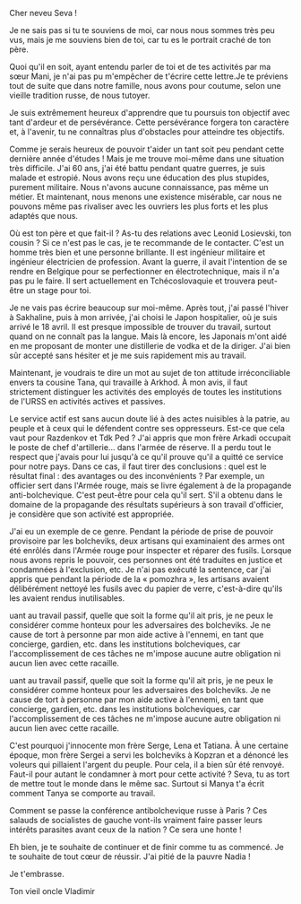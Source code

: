 Cher neveu Seva !

Je ne sais pas si tu te souviens de moi, car nous nous sommes très peu vus, mais je me souviens bien de toi, car tu es le portrait craché de ton père.

Quoi qu'il en soit, ayant entendu parler de toi et de tes activités par ma sœur Mani, je n'ai pas pu m'empêcher de t'écrire cette lettre.Je te préviens tout de suite que dans notre famille, nous avons pour coutume, selon une vieille tradition russe, de nous tutoyer.

Je suis extrêmement heureux d'apprendre que tu poursuis ton objectif avec tant d'ardeur et de persévérance. Cette persévérance forgera ton caractère et, à l'avenir, tu ne connaîtras plus d'obstacles pour atteindre tes objectifs.

Comme je serais heureux de pouvoir t'aider un tant soit peu pendant cette dernière année d'études ! Mais je me trouve moi-même dans une situation très difficile. J'ai 60 ans, j'ai été battu pendant quatre guerres, je suis malade et estropié. Nous avons reçu une éducation des plus stupides, purement militaire. Nous n'avons aucune connaissance, pas même un métier. Et maintenant, nous menons une existence misérable, car nous ne pouvons même pas rivaliser avec les ouvriers les plus forts et les plus adaptés que nous.

Où est ton père et que fait-il ? As-tu des relations avec Leonid Losievski, ton cousin ? Si ce n'est pas le cas, je te recommande de le contacter. C'est un homme très bien et une personne brillante. Il est ingénieur militaire et ingénieur électricien de profession. Avant la guerre, il avait l'intention de se rendre en Belgique pour se perfectionner en électrotechnique, mais il n'a pas pu le faire. Il sert actuellement en Tchécoslovaquie et trouvera peut-être un stage pour toi.

Je ne vais pas écrire beaucoup sur moi-même. Après tout, j'ai passé l'hiver à Sakhaline, puis à mon arrivée, j'ai choisi le Japon hospitalier, où je suis arrivé le 18 avril. Il est presque impossible de trouver du travail, surtout quand on ne connaît pas la langue. Mais là encore, les Japonais m'ont aidé en me proposant de monter une distillerie de vodka et de la diriger. J'ai bien sûr accepté sans hésiter et je me suis rapidement mis au travail.

Maintenant, je voudrais te dire un mot au sujet de ton attitude irréconciliable envers ta cousine Tana, qui travaille à Arkhod. À mon avis, il faut strictement distinguer les activités des employés de toutes les institutions de l'URSS en activités actives et passives.

Le service actif est sans aucun doute lié à des actes nuisibles à la patrie, au peuple et à ceux qui le défendent contre ses oppresseurs. Est-ce que cela vaut pour Razdenkov et Tdk Ped ? J'ai appris que mon frère Arkadi occupait le poste de chef d'artillerie... dans l'armée de réserve. Il a perdu tout le respect que j'avais pour lui jusqu'à ce qu'il prouve qu'il a quitté ce service pour notre pays. Dans ce cas, il faut tirer des conclusions : quel est le résultat final : des avantages ou des inconvénients ? Par exemple, un officier sert dans l'Armée rouge, mais se livre également à de la propagande anti-bolchevique. C'est peut-être pour cela qu'il sert. S'il a obtenu dans le domaine de la propagande des résultats supérieurs à son travail d'officier, je considère que son activité est appropriée.

J'ai eu un exemple de ce genre. Pendant la période de prise de pouvoir provisoire par les bolcheviks, deux artisans qui examinaient des armes ont été enrôlés dans l'Armée rouge pour inspecter et réparer des fusils. Lorsque nous avons repris le pouvoir, ces personnes ont été traduites en justice et condamnées à l'exclusion, etc. Je n'ai pas exécuté la sentence, car j'ai appris que pendant la période de la « pomozhra », les artisans avaient délibérément nettoyé les fusils avec du papier de verre, c'est-à-dire qu'ils les avaient rendus inutilisables.

uant au travail passif, quelle que soit la forme qu'il ait pris, je ne peux le considérer comme honteux pour les adversaires des bolcheviks. Je ne cause de tort à personne par mon aide active à l'ennemi, en tant que concierge, gardien, etc. dans les institutions bolcheviques, car l'accomplissement de ces tâches ne m'impose aucune autre obligation ni aucun lien avec cette racaille.

uant au travail passif, quelle que soit la forme qu'il ait pris, je ne peux le considérer comme honteux pour les adversaires des bolcheviks. Je ne cause de tort à personne par mon aide active à l'ennemi, en tant que concierge, gardien, etc. dans les institutions bolcheviques, car l'accomplissement de ces tâches ne m'impose aucune autre obligation ni aucun lien avec cette racaille.

C'est pourquoi j'innocente mon frère Serge, Lena et Tatiana. À une certaine époque, mon frère Sergei a servi les bolcheviks à Kopzran et a dénoncé les voleurs qui pillaient l'argent du peuple. Pour cela, il a bien sûr été renvoyé. Faut-il pour autant le condamner à mort pour cette activité ? Seva, tu as tort de mettre tout le monde dans le même sac. Surtout si Manya t'a écrit comment Tanya se comporte au travail.

Comment se passe la conférence antibolchevique russe à Paris ? Ces salauds de socialistes de gauche vont-ils vraiment faire passer leurs intérêts parasites avant ceux de la nation ? Ce sera une honte !

Eh bien, je te souhaite de continuer et de finir comme tu as commencé. Je te souhaite de tout cœur de réussir. J'ai pitié de la pauvre Nadia !

Je t'embrasse.

Ton vieil oncle Vladimir